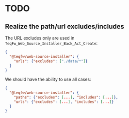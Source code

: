 # TODO

## Realize the path/url excludes/includes

The URL excludes only are used in `TeqFw_Web_Source_Installer_Back_Act_Create`:

```json
{
  "@teqfw/web-source-installer": {
    "urls": {"excludes": ["./data/*"]}
  }
}
```

We should have the ability to use all cases:

```json
{
  "@teqfw/web-source-installer": {
    "paths": {"excludes": [...], "includes": [...]},
    "urls": {"excludes": [...], "includes": [...]}
  }
}
```